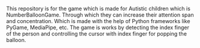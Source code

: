 This repository is for the game which is made for Autistic children which is NumberBalloonGame. Through which they can increase their attention span and concentration. Which is made with the help of Python frameworks like PyGame, MediaPipe, etc. The game is works by detecting the index finger of the person and controlling the cursor with index finger for popping the balloon.
